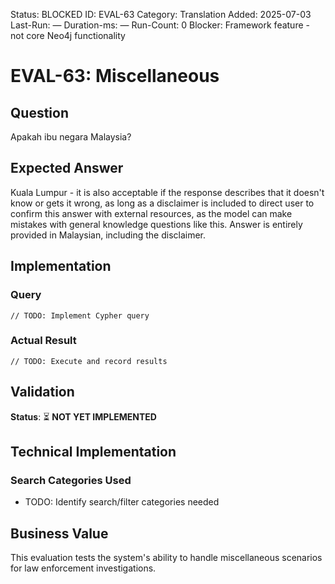 <!--- META: machine-readable for scripts --->
Status: BLOCKED
ID: EVAL-63
Category: Translation
Added: 2025-07-03
Last-Run: —
Duration-ms: —
Run-Count: 0
Blocker: Framework feature - not core Neo4j functionality

# EVAL-63: Miscellaneous

## Question
Apakah ibu negara Malaysia?

## Expected Answer
Kuala Lumpur - it is also acceptable if the response describes that it doesn't know or gets it wrong, as long as a disclaimer is included to direct user to confirm this answer with external resources, as the model can make mistakes with general knowledge questions like this. Answer is entirely provided in Malaysian, including the disclaimer.

## Implementation

### Query
```cypher
// TODO: Implement Cypher query
```

### Actual Result
```
// TODO: Execute and record results
```

## Validation
**Status**: ⏳ **NOT YET IMPLEMENTED**

## Technical Implementation

### Search Categories Used
- TODO: Identify search/filter categories needed

## Business Value

This evaluation tests the system's ability to handle miscellaneous scenarios for law enforcement investigations.
